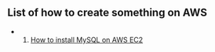 ## List of how to create something on AWS

- 1. [How to install MySQL on AWS EC2](https://github.com/chabuuuu/AWS-command/blob/main/Install-MySQL-on-AWS-EC2.md)